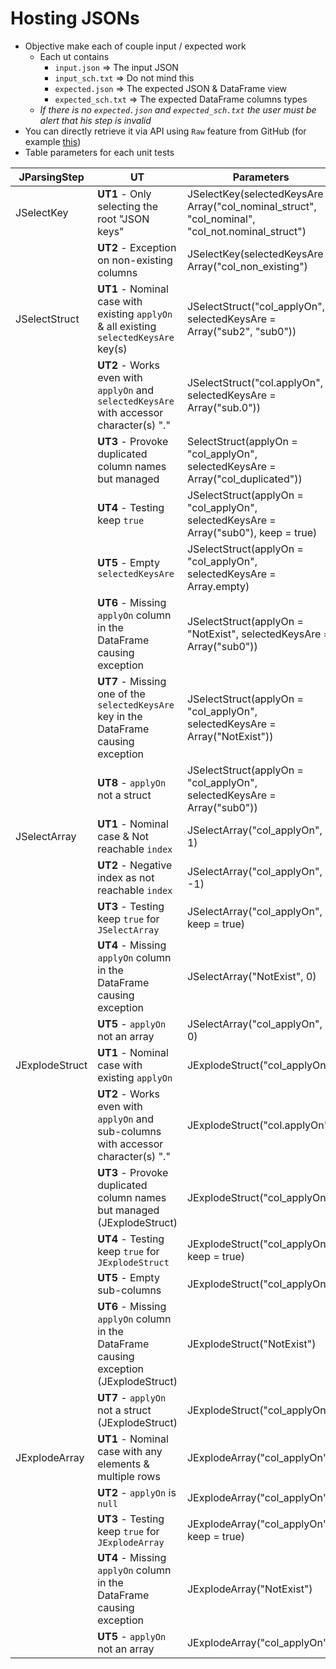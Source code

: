 # Hosting JSONs

- Objective make each of couple input / expected work
  - Each ut contains
    - `input.json` => The input JSON
    - `input_sch.txt` => Do not mind this
    - `expected.json` => The expected JSON & DataFrame view
    - `expected_sch.txt` => The expected DataFrame columns types
  - _If there is no `expected.json` and `expected_sch.txt` the user must be alert that his step is invalid_
- You can directly retrieve it via API using `Raw` feature from GitHub (for example [this](https://raw.githubusercontent.com/jjiadtgy/hosting_jsons/main/JSelectKeyExecuteStepTest/ut1/input.json))
- Table parameters for each unit tests

| JParsingStep   | UT                                                                                       | Parameters                                                                                        |
|----------------|------------------------------------------------------------------------------------------|---------------------------------------------------------------------------------------------------|
| JSelectKey     | **UT1** - Only selecting the root "JSON keys"                                            | JSelectKey(selectedKeysAre = Array("col_nominal_struct", "col_nominal", "col_not.nominal_struct") |
|                | **UT2** - Exception on non-existing columns                                              | JSelectKey(selectedKeysAre = Array("col_non_existing")                                            |
| JSelectStruct  | **UT1** - Nominal case with existing `applyOn` & all existing `selectedKeysAre` key(s)   | JSelectStruct("col_applyOn", selectedKeysAre = Array("sub2", "sub0"))                             |
|                | **UT2** - Works even with `applyOn` and `selectedKeysAre` with accessor character(s) "." | JSelectStruct("col.applyOn", selectedKeysAre = Array("sub.0"))                                    |
|                | **UT3** - Provoke duplicated column names but managed                                    | SelectStruct(applyOn = "col_applyOn", selectedKeysAre = Array("col_duplicated"))                  |
|                | **UT4** - Testing keep `true`                                                            | JSelectStruct(applyOn = "col_applyOn", selectedKeysAre = Array("sub0"), keep = true)              |
|                | **UT5** - Empty `selectedKeysAre`                                                        | JSelectStruct(applyOn = "col_applyOn", selectedKeysAre = Array.empty)                             |
|                | **UT6** - Missing `applyOn` column in the DataFrame causing exception                    | JSelectStruct(applyOn = "NotExist", selectedKeysAre = Array("sub0"))                              |
|                | **UT7** - Missing one of the `selectedKeysAre` key in the DataFrame causing exception    | JSelectStruct(applyOn = "col_applyOn", selectedKeysAre = Array("NotExist"))                       |
|                | **UT8** - `applyOn` not a struct                                                         | JSelectStruct(applyOn = "col_applyOn", selectedKeysAre = Array("sub0"))                           |
| JSelectArray   | **UT1** - Nominal case & Not reachable `index`                                           | JSelectArray("col_applyOn", 1)                                                                    |
|                | **UT2** - Negative index as not reachable `index`                                        | JSelectArray("col_applyOn", -1)                                                                   |
|                | **UT3** - Testing keep `true` for `JSelectArray`                                         | JSelectArray("col_applyOn", 0, keep = true)                                                       |
|                | **UT4** - Missing `applyOn` column in the DataFrame causing exception                    | JSelectArray("NotExist", 0)                                                                       |
|                | **UT5** - `applyOn` not an array                                                         | JSelectArray("col_applyOn", 0)                                                                    |
| JExplodeStruct | **UT1** - Nominal case with existing `applyOn`                                           | JExplodeStruct("col_applyOn")                                                                     |
|                | **UT2** - Works even with `applyOn` and sub-columns with accessor character(s) "."       | JExplodeStruct("col.applyOn")                                                                     |
|                | **UT3** - Provoke duplicated column names but managed (JExplodeStruct)                   | JExplodeStruct("col_applyOn")                                                                     |
|                | **UT4** - Testing keep `true` for `JExplodeStruct`                                       | JExplodeStruct("col_applyOn", keep = true)                                                        |
|                | **UT5** - Empty sub-columns                                                              | JExplodeStruct("col_applyOn")                                                                     |
|                | **UT6** - Missing `applyOn` column in the DataFrame causing exception (JExplodeStruct)   | JExplodeStruct("NotExist")                                                                        |
|                | **UT7** - `applyOn` not a struct (JExplodeStruct)                                        | JExplodeStruct("col_applyOn")                                                                     |
| JExplodeArray  | **UT1** - Nominal case with any elements & multiple rows                                 | JExplodeArray("col_applyOn")                                                                      |
|                | **UT2** - `applyOn` is `null`                                                            | JExplodeArray("col_applyOn")                                                                      |
|                | **UT3** - Testing keep `true` for `JExplodeArray`                                        | JExplodeArray("col_applyOn", keep = true)                                                         |
|                | **UT4** - Missing `applyOn` column in the DataFrame causing exception                    | JExplodeArray("NotExist")                                                                         |
|                | **UT5** - `applyOn` not an array                                                         | JExplodeArray("col_applyOn")                                                                      |